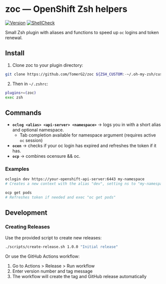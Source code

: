 # zoc — OpenShift Zsh helpers

[![Version](https://img.shields.io/badge/version-1.0.0-blue.svg)](https://github.com/TomerG2/zoc/releases)
[![ShellCheck](https://github.com/TomerG2/zoc/workflows/ShellCheck/badge.svg)](https://github.com/TomerG2/zoc/actions)

Small Zsh plugin with aliases and functions to speed up `oc` logins and token renewal.

## Install
1. Clone zoc to your plugin directory:
```sh
git clone https://github.com/TomerG2/zoc ${ZSH_CUSTOM:-~/.oh-my-zsh/custom}/plugins/zoc
```
2. Then in `~/.zshrc`:
```sh
plugins+=(zoc)
exec zsh
```

## Commands

- **`oclog <alias> <api-server> <namespace>`** → logs you in with a short alias and optional namespace.
  - Tab completion available for namespace argument (requires active `oc` session)
- **`ocen`** → checks if your oc login has expired and refreshes the token if it has.
- **`ocp`** → combines ocensure && oc.


### Examples

```bash
oclogin dev https://your-openshift-api-server:6443 my-namespace
# Creates a new context with the alias "dev", setting ns to "my-namespace"

ocp get pods
# Refreshes token if needed and exec "oc get pods"
```

## Development

### Creating Releases

Use the provided script to create new releases:

```bash
./scripts/create-release.sh 1.0.0 "Initial release"
```

Or use the GitHub Actions workflow:
1. Go to Actions > Release > Run workflow
2. Enter version number and tag message
3. The workflow will create the tag and GitHub release automatically
